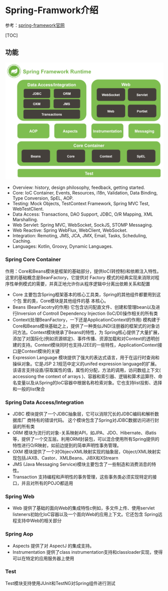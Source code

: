 # Spring-Framwork介绍

参考：[spring-framework官网](https://spring.io/projects/spring-framework#learn)

[TOC]

## 功能
![1](1-1.jpg)

- Overview: history, design philosophy, feedback, getting started.
- Core: IoC Container, Events, Resources, i18n, Validation, Data Binding, Type Conversion, SpEL, AOP.
- Testing: Mock Objects, TestContext Framework, Spring MVC Test, WebTestClient.
- Data Access: Transactions, DAO Support, JDBC, O/R Mapping, XML Marshalling.
- Web Servlet: Spring MVC, WebSocket, SockJS, STOMP Messaging.
- Web Reactive: Spring WebFlux, WebClient, WebSocket.
- Integration: Remoting, JMS, JCA, JMX, Email, Tasks, Scheduling, Caching.
- Languages: Kotlin, Groovy, Dynamic Languages.

### Spring Core Container
作用：Core和Beans模块是框架的基础部分，提供IoC(转控制)和依赖注入特性。 这里的基础概念是BeanFactory，它提供对 Factory 模式的经典实现来消除对程序性单例模式的需要，并真正地允许你从程序逻辑中分离出依赖关系和配置
- Core
主要包含Spring框架基本的核心工具类，Spring的其他组件都要用到这个包 里的类，Core模块是其他组件的基 本核心。
- Beans (BeanFacotry的作用)
它包含访问配直文件、创建和管理bean以及进行Inversion of Controll Dependency Injection (IoC/DI)操作相关的所有类
- Context(处理BeanFactory，一下还是ApplicationContext的作用)
模构建于Core和Beans模块基础之上，提供了一种类似JNDI注册器的框架式的对象访问方法。Context模块继承了Beans的特性，为 Spring核心提供了大量扩展，添加了对国际化(例如资源绑定)、事件传播、资源加载和对Context的透明创建的支持。Context模块同时也支持J2EE的一些特性，ApplicationContext接口是Context模块的关键
- Expression Language
模块提供了强大的表达式语言，用于在运行时查询和操纵对象。它是JSP 2.1规范中定义的unifed expression language的扩展。该语言支持设直/获取属性的值，属性的分配，方法的调用，访问数组上下文( accessiong the context of arrays )、容器和索引器、逻辑和算术运算符、命名变量以及从Spring的IoC容器中根据名称检索对象。它也支持list投影、选择和一般的list聚合

### Spring Data Access/Integration
- JDBC
模块提供了一个JDBC抽象层，它可以消除冗长的JDBC编码和解析数据库厂 商特有的错误代码。
这个模块包含了Spring对JDBC数据访问进行封装的所有类
- ORM
模块为流行的对象-关系映射API，如JPA、JDO、Hibernate、iBatis 等，提供了一个交互层。利用ORM封装包，可以混合使用所有Spring提供的特性进行O/R映射，如前边提到的简单声明性事务管理。
- OXM
模块提供了一个对ObjecνXML映射实现的抽象层，Object/XML映射实现包括JAXB、Castor、XMLBeans、JiBX和XStrearn
- JMS (Java Messaging Service)模块主要包含了一些制造和消费消息的特性。
- Transaction
支持编程和声明性的事务管理，这些事务类必须实现特定的接口，并且对所有的POJO都适用

### Spring Web
- Web
提供了基础的面向Web的集成特性c例如，多文件上传、使用servlet listeners初始化IoC容器以及一个面向Web的应用上下文。它还包含 Spring远程支持中Web的相关部分

### Spring Aop
- Aspects
提供了对 AspectJ 的集成支持。
- Instrumentation
提供了class instrumentation支持和classloader实现，使得可以在特定的应用服务器上使用

### Test
Test模块支持使用JUnit和TestNG对Spring组件进行测试